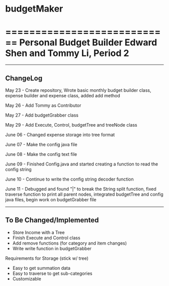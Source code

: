 # budgetMaker

============================
Personal Budget Builder
Edward Shen and Tommy Li, Period 2
============================

----------------------------
ChangeLog
----------------------------
May 23 - Create repository,  Wrote basic monthly budget builder class, expense builder and expense class, added add method

May 26 - Add Tommy as Contributor

May 27 - Add budgetGrabber class

May 29 - Add Execute, Control, budgetTree and treeNode class

June 06 - Changed expense storage into tree format

June 07 - Make the config java file

June 08 - Make the config text file

June 09 - Finished Config.java and started creating a function to read the config string

June 10 - Continue to write the config string decoder function

June 11 - Debugged and found "|" to break the String split function, fixed traverse function to print all parent nodes, integrated budgetTree and config java files, begin work on budgetGrabber file

----------------------------
To Be Changed/Implemented
----------------------------
- Store Income with a Tree
- Finish Execute and Control class
- Add remove functions (for category and item changes)
- Write write function in budgetGrabber

Requirements for Storage (stick w/ tree)

- Easy to get summation data
- Easy to traverse to get sub-categories
- Customizable
